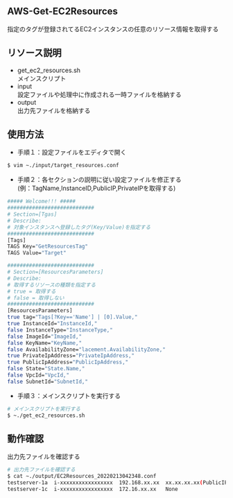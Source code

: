 ## AWS-Get-EC2Resources
指定のタグが登録されてるEC2インスタンスの任意のリソース情報を取得する

## リソース説明
- get_ec2_resources.sh<br>
メインスクリプト<br>
- input<br>
設定ファイルや処理中に作成される一時ファイルを格納する<br>
- output<br>
出力先ファイルを格納する<br>

## 使用方法
- 手順１：設定ファイルをエディタで開く<br>
```bash
$ vim ~./input/target_resources.conf
```
- 手順２：各セクションの説明に従い設定ファイルを修正する<br>
(例：TagName,InstanceID,PublicIP,PrivateIPを取得する)<br>
```bash
##### Welcome!!! #####
############################
# Section=[Tgas]
# Describe:
# 対象インスタンスへ登録したタグ(Key/Value)を指定する
############################
[Tags]
TAGS Key="GetResourcesTag"
TAGS Value="Target"

############################
# Section=[ResourcesParameters]
# Describe:
# 取得するリソースの種類を指定する
# true = 取得する
# false = 取得しない
############################
[ResourcesParameters]
true tag="Tags[?Key=='Name'] | [0].Value,"
true InstanceId="InstanceId,"
false InstanceType="InstanceType,"
false ImageId="ImageId,"
false KeyName="KeyName,"
false AvailabilityZone="lacement.AvailabilityZone,"
true PrivateIpAddress="PrivateIpAddress,"
true PublicIpAddress="PublicIpAddress,"
false State="State.Name,"
false VpcId="VpcId,"
false SubnetId="SubnetId,"
```
- 手順３：メインスクリプトを実行する
```bash
# メインスクリプトを実行する
$ ~./get_ec2_resources.sh
```
## 動作確認
出力先ファイルを確認する
```bash
# 出力先ファイルを確認する
$ cat ~./output/EC2Resources_20220213042348.conf
testserver-1a  i-xxxxxxxxxxxxxxxxx  192.168.xx.xx  xx.xx.xx.xx(PublicIP)
testserver-1c  i-xxxxxxxxxxxxxxxxx  172.16.xx.xx   None
```
